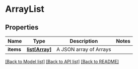 # ArrayList

## Properties
Name | Type | Description | Notes
------------ | ------------- | ------------- | -------------
**items** | [**list[Array]**](Array.md) | A JSON array of Arrays | 

[[Back to Model list]](../README.md#documentation-for-models) [[Back to API list]](../README.md#documentation-for-api-endpoints) [[Back to README]](../README.md)

